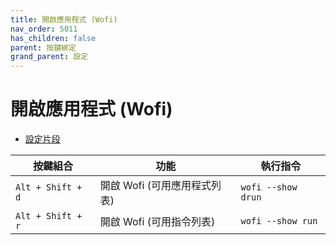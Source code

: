 ```yaml
---
title: 開啟應用程式 (Wofi)
nav_order: 5011
has_children: false
parent: 按鍵綁定
grand_parent: 設定
---
```



# 開啟應用程式 (Wofi)

* [設定片段](https://github.com/samwhelp/ultramarine-hyprland-adjustment/blob/main/prototype/main/hyprland-config/Main/asset/overlay/etc/skel/.config/hypr/hyprland.conf#L242-L243)


| 按鍵組合          | 功能                           | 執行指令                        |
| ----------------- | ------------------------------ | ------------------------------- |
| `Alt + Shift + d` | 開啟 Wofi (可用應用程式列表)   | `wofi --show drun`   |
| `Alt + Shift + r` | 開啟 Wofi (可用指令列表)       | `wofi --show run`                |
